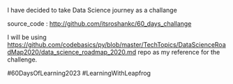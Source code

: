 I have decided to take Data Science journey as a challange

source_code : http://github.com/itsroshankc/60_days_challange 

I will be using https://github.com/codebasics/py/blob/master/TechTopics/DataScienceRoadMap2020/data_science_roadmap_2020.md repo as my reference for the challenge. 

#60DaysOfLearning2023 
#LearningWithLeapfrog
